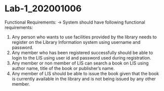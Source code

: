 # Lab-1_202001006
Functional Requirements:
-> System should have following functional requirements:
1. Any person who wants to use facilities provided by the library needs to register on the Library Information system using username and password.
2. Any member who has been registered successfully should be able to login to the LIS using user id and password used during registration.
3. Any member or non member of LIS can search a book on LIS using author name, title of the book or publisher’s name.
4. Any member of LIS should be able to issue the book given that the book is currently available in the library and is not being issued by any other member.